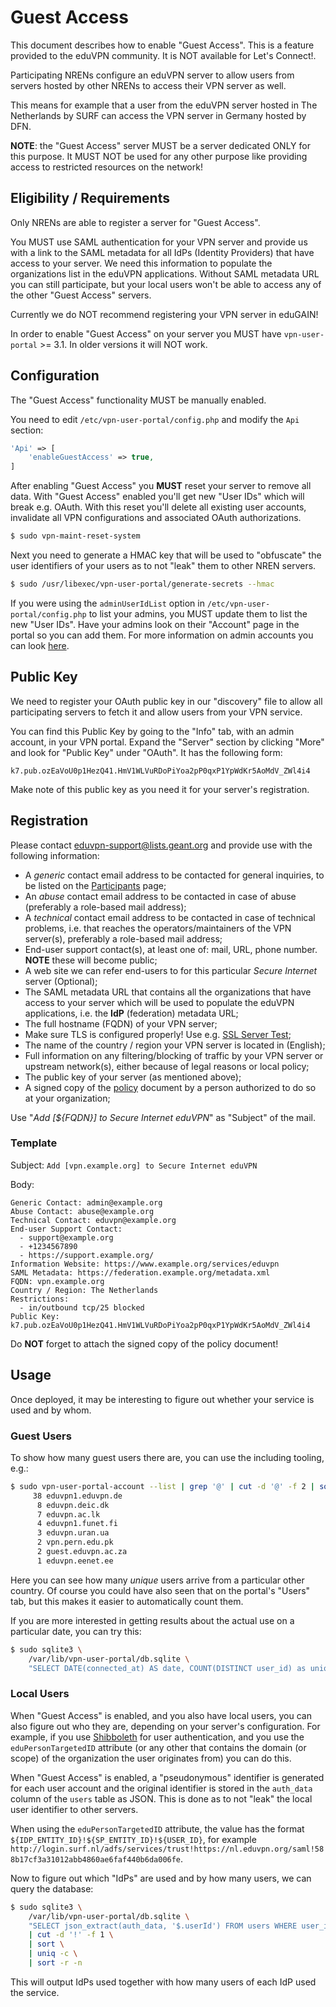 # Guest Access

This document describes how to enable "Guest Access". This is a feature 
provided to the eduVPN community. It is NOT available for Let's Connect!.

Participating NRENs configure an eduVPN server to allow users from 
servers hosted by other NRENs to access their VPN server as well. 

This means for example that a user from the eduVPN server hosted in The
Netherlands by SURF can access the VPN server in Germany hosted by DFN.

**NOTE**: the "Guest Access" server MUST be a server dedicated ONLY for 
this purpose. It MUST NOT be used for any other purpose like providing 
access to restricted resources on the network!

## Eligibility / Requirements

Only NRENs are able to register a server for "Guest Access". 

You MUST use SAML authentication for your VPN server and provide us 
with a link to the SAML metadata for all IdPs (Identity Providers) that
have access to your server. We need this information to populate the 
organizations list in the eduVPN applications. Without SAML
metadata URL you can still participate, but your local users won't be
able to access any of the other "Guest Access" servers.

Currently we do NOT recommend registering your VPN server in eduGAIN!

In order to enable "Guest Access" on your server you MUST have 
`vpn-user-portal` >= 3.1. In older versions it will NOT work.

## Configuration

The "Guest Access" functionality MUST be manually enabled.

You need to edit `/etc/vpn-user-portal/config.php` and modify the `Api` 
section:

```php
'Api' => [
	'enableGuestAccess' => true,
]
```

After enabling "Guest Access" you **MUST** reset your server to remove all 
data. With "Guest Access" enabled you'll get new "User IDs" which will break
e.g. OAuth. With this reset you'll delete all existing user accounts, 
invalidate all VPN configurations and associated OAuth authorizations.

```bash
$ sudo vpn-maint-reset-system
```

Next you need to generate a HMAC key that will be used to "obfuscate" the user 
identifiers of your users as to not "leak" them to other NREN servers.

```bash
$ sudo /usr/libexec/vpn-user-portal/generate-secrets --hmac
```

If you were using the `adminUserIdList` option in 
`/etc/vpn-user-portal/config.php` to list your admins, you MUST update them to 
list the new "User IDs". Have your admins look on their "Account" page in the
portal so you can add them. For more information on admin accounts you can 
look [here](https://github.com/eduvpn/documentation/blob/v3/PORTAL_ADMIN.md).

## Public Key

We need to register your OAuth public key in our "discovery" file 
to allow all participating servers to fetch it and allow users from
your VPN service.

You can find this Public Key by going to the "Info" tab,  with an admin 
account, in your VPN portal. Expand the "Server" section by clicking "More" and 
look for "Public Key" under "OAuth". It has the following form:

```
k7.pub.ozEaVoU0p1HezQ41.HmV1WLVuRDoPiYoa2pP0qxP1YpWdKr5AoMdV_ZWl4i4
```

Make note of this public key as you need it for your server's registration.

## Registration

Please contact 
[eduvpn-support@lists.geant.org](mailto:eduvpn-support@lists.geant.org) and 
provide use with the following information:

* A *generic* contact email address to be contacted for general inquiries, to 
  be listed on the [Participants](https://www.eduvpn.org/countries/) page;
* An *abuse* contact email address to be contacted in case of abuse (preferably 
  a role-based mail address);
* A *technical* contact email address to be contacted in case of technical 
  problems, i.e. that reaches the operators/maintainers of the VPN server(s), 
  preferably a role-based mail address;
* End-user support contact(s), at least one of: mail, URL, phone number.
  **NOTE** these will become public;
* A web site we can refer end-users to for this particular _Secure Internet_ 
  server (Optional);
* The SAML metadata URL that contains all the organizations that have access 
  to your server which will be used to populate the eduVPN applications, i.e. 
  the **IdP** (federation) metadata URL;
* The full hostname (FQDN) of your VPN server;
* Make sure TLS is configured properly! Use e.g. 
  [SSL Server Test](https://www.ssllabs.com/ssltest/);
* The name of the country / region your VPN server is located in (English);
* Full information on any filtering/blocking of traffic by your VPN server or 
  upstream network(s), either because of legal reasons or local policy;
* The public key of your server (as mentioned above);
* A signed copy of the 
  [policy](https://eduvpn.org/wp-content/uploads/2019/11/eduVPN_Compliance_Statement_1.0-1.pdf)
  document by a person authorized to do so at your organization;

Use "_Add [${FQDN}] to Secure Internet eduVPN_" as "Subject" of the mail.
  
### Template

Subject: `Add [vpn.example.org] to Secure Internet eduVPN`

Body:
```
Generic Contact: admin@example.org
Abuse Contact: abuse@example.org
Technical Contact: eduvpn@example.org
End-user Support Contact: 
  - support@example.org
  - +1234567890
  - https://support.example.org/
Information Website: https://www.example.org/services/eduvpn
SAML Metadata: https://federation.example.org/metadata.xml
FQDN: vpn.example.org
Country / Region: The Netherlands
Restrictions: 
  - in/outbound tcp/25 blocked
Public Key: k7.pub.ozEaVoU0p1HezQ41.HmV1WLVuRDoPiYoa2pP0qxP1YpWdKr5AoMdV_ZWl4i4
```

Do **NOT** forget to attach the signed copy of the policy document!

## Usage

Once deployed, it may be interesting to figure out whether your service is used
and by whom.

### Guest Users

To show how many guest users there are, you can use the including tooling, 
e.g.:

```bash
$ sudo vpn-user-portal-account --list | grep '@' | cut -d '@' -f 2 | sort | uniq -c | sort -n -r
     38 eduvpn1.eduvpn.de
      8 eduvpn.deic.dk
      7 eduvpn.ac.lk
      4 eduvpn1.funet.fi
      3 eduvpn.uran.ua
      2 vpn.pern.edu.pk
      2 guest.eduvpn.ac.za
      1 eduvpn.eenet.ee
```

Here you can see how many *unique* users arrive from a particular other 
country. Of course you could have also seen that on the portal's "Users" tab, 
but this makes it easier to automatically count them.

If you are more interested in getting results about the actual use on a 
particular date, you can try this:

```bash
$ sudo sqlite3 \
    /var/lib/vpn-user-portal/db.sqlite \
    "SELECT DATE(connected_at) AS date, COUNT(DISTINCT user_id) as unique_guest_user_count FROM connection_log WHERE user_id LIKE '%@%' GROUP BY date ORDER BY connected_at"
```

### Local Users

When "Guest Access" is enabled, and you also have local users, you can also 
figure out who they are, depending on your server's configuration. For example,
if you use [Shibboleth](SHIBBOLETH_SP.md) for user authentication, and you use 
the `eduPersonTargetedID` attribute (or any other that contains the domain 
(or scope) of the organization the user originates from) you can do this.

When "Guest Access" is enabled, a "pseudonymous" identifier is generated for 
each user account and the original identifier is stored in the `auth_data` 
column of the `users` table as JSON. This is done as to not "leak" the local 
user identifier to other servers.

When using the `eduPersonTargetedID` attribute, the value has the format 
`${IDP_ENTITY_ID}!${SP_ENTITY_ID}!${USER_ID}`, for example 
`http://login.surf.nl/adfs/services/trust!https://nl.eduvpn.org/saml!588b17cf3a31012abb4860ae6faf440b6da006fe`.

Now to figure out which "IdPs" are used and by how many users, we can query 
the database:

```bash
$ sudo sqlite3 \
    /var/lib/vpn-user-portal/db.sqlite \
    "SELECT json_extract(auth_data, '$.userId') FROM users WHERE user_id NOT LIKE '%@%'" \
    | cut -d '!' -f 1 \
    | sort \
    | uniq -c \
    | sort -r -n
```

This will output IdPs used together with how many users of each IdP used the 
service.
